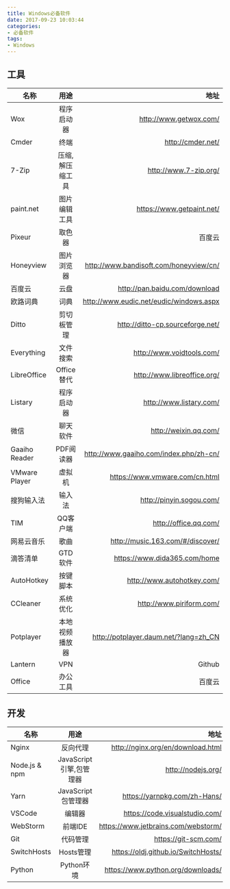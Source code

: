 ```yaml
---
title: Windows必备软件
date: 2017-09-23 10:03:44
categories:
- 必备软件
tags:
- Windows
---
```


## 工具
| 名称 | 用途 | 地址 | 
| - | :-: | -: | 
| Wox | 程序启动器 | http://www.getwox.com/ |
| Cmder | 终端 | http://cmder.net/ |
| 7-Zip | 压缩,解压缩工具 | http://www.7-zip.org/ |
| paint.net | 图片编辑工具 | https://www.getpaint.net/ |
| Pixeur | 取色器 | 百度云 |
| Honeyview | 图片浏览器 | http://www.bandisoft.com/honeyview/cn/ |
| 百度云 | 云盘 | http://pan.baidu.com/download |
| 欧路词典 | 词典 | http://www.eudic.net/eudic/windows.aspx |
| Ditto | 剪切板管理 | http://ditto-cp.sourceforge.net/ |
| Everything | 文件搜索 | http://www.voidtools.com/ |
| LibreOffice | Office 替代 | http://www.libreoffice.org/ |
| Listary | 程序启动器 | http://www.listary.com/ |
| 微信 | 聊天软件 | http://weixin.qq.com/ |
| Gaaiho Reader | PDF阅读器 | http://www.gaaiho.com/index.php/zh-cn/ |
| VMware Player | 虚拟机 | https://www.vmware.com/cn.html |
| 搜狗输入法 | 输入法 | http://pinyin.sogou.com/ |
| TIM | QQ客户端 | http://office.qq.com/ |
| 网易云音乐 | 歌曲 | http://music.163.com/#/discover/ |
| 滴答清单 | GTD软件 | https://www.dida365.com/home |
| AutoHotkey | 按键脚本 | http://www.autohotkey.com/ |
| CCleaner | 系统优化 | http://www.piriform.com/ |
| Potplayer | 本地视频播放器 | http://potplayer.daum.net/?lang=zh_CN |
| Lantern | VPN | Github |
| Office | 办公工具 | 百度云 | 

## 开发
| 名称 | 用途 | 地址 | 
| - | :-: | -: | 
| Nginx | 反向代理 | http://nginx.org/en/download.html |
| Node.js & npm | JavaScript引擎,包管理器 | http://nodejs.org/ |
| Yarn | JavaScript包管理器 | https://yarnpkg.com/zh-Hans/ |
| VSCode | 编辑器 | https://code.visualstudio.com/ |
| WebStorm | 前端IDE | https://www.jetbrains.com/webstorm/ |
| Git | 代码管理 | https://git-scm.com/ |
| SwitchHosts | Hosts管理 | https://oldj.github.io/SwitchHosts/ |
| Python | Python环境 | https://www.python.org/downloads/ |
